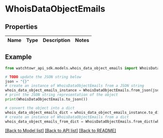 # WhoisDataObjectEmails


## Properties

Name | Type | Description | Notes
------------ | ------------- | ------------- | -------------

## Example

```python
from watchtowr_api_sdk.models.whois_data_object_emails import WhoisDataObjectEmails

# TODO update the JSON string below
json = "{}"
# create an instance of WhoisDataObjectEmails from a JSON string
whois_data_object_emails_instance = WhoisDataObjectEmails.from_json(json)
# print the JSON string representation of the object
print(WhoisDataObjectEmails.to_json())

# convert the object into a dict
whois_data_object_emails_dict = whois_data_object_emails_instance.to_dict()
# create an instance of WhoisDataObjectEmails from a dict
whois_data_object_emails_from_dict = WhoisDataObjectEmails.from_dict(whois_data_object_emails_dict)
```
[[Back to Model list]](../README.md#documentation-for-models) [[Back to API list]](../README.md#documentation-for-api-endpoints) [[Back to README]](../README.md)


